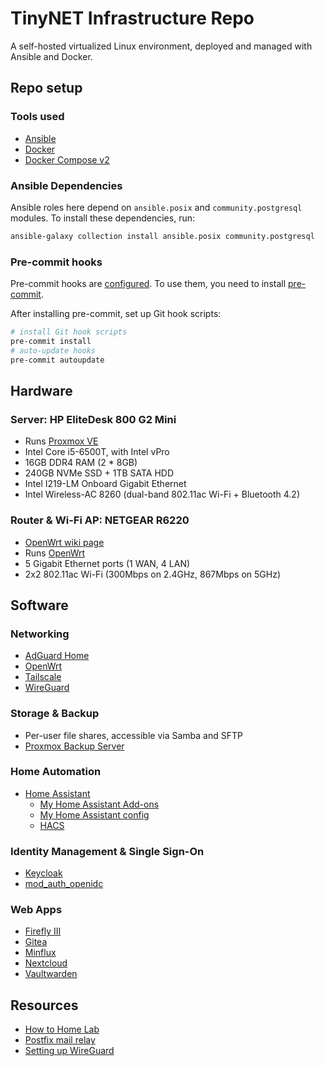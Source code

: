 # TinyNET Infrastructure Repo

A self-hosted virtualized Linux environment, deployed and managed with Ansible and Docker.

## Repo setup

### Tools used

- [Ansible](https://docs.ansible.com/ansible/latest/index.html)
- [Docker](https://docs.docker.com/engine/)
- [Docker Compose v2](https://docs.docker.com/compose/)

### Ansible Dependencies

Ansible roles here depend on `ansible.posix` and `community.postgresql` modules. To install these dependencies, run:

```bash
ansible-galaxy collection install ansible.posix community.postgresql
```

### Pre-commit hooks

Pre-commit hooks are [configured](.pre-commit-config.yaml). To use them, you need to install [pre-commit](https://pre-commit.com/).

After installing pre-commit, set up Git hook scripts:

```bash
# install Git hook scripts
pre-commit install
# auto-update hooks
pre-commit autoupdate
```

## Hardware

### Server: HP EliteDesk 800 G2 Mini

- Runs [Proxmox VE](https://www.proxmox.com/en/proxmox-ve)
- Intel Core i5-6500T, with Intel vPro
- 16GB DDR4 RAM (2 * 8GB)
- 240GB NVMe SSD + 1TB SATA HDD
- Intel I219-LM Onboard Gigabit Ethernet
- Intel Wireless-AC 8260 (dual-band 802.11ac Wi-Fi + Bluetooth 4.2)

### Router & Wi-Fi AP: NETGEAR R6220

- [OpenWrt wiki page](https://openwrt.org/toh/netgear/r6220)
- Runs [OpenWrt](https://openwrt.org)
- 5 Gigabit Ethernet ports (1 WAN, 4 LAN)
- 2x2 802.11ac Wi-Fi (300Mbps on 2.4GHz, 867Mbps on 5GHz)

## Software

### Networking

- [AdGuard Home](https://github.com/AdguardTeam/AdGuardHome)
- [OpenWrt](https://openwrt.org/)
- [Tailscale](https://tailscale.com/)
- [WireGuard](https://www.wireguard.com/)

### Storage & Backup

- Per-user file shares, accessible via Samba and SFTP
- [Proxmox Backup Server](https://pbs.proxmox.com/docs/)

### Home Automation

- [Home Assistant](https://www.home-assistant.io)
  - [My Home Assistant Add-ons](https://github.com/chrisx8/home-assistant-addons)
  - [My Home Assistant config](https://github.com/chrisx8/home-assistant-config)
  - [HACS](https://hacs.xyz)

### Identity Management & Single Sign-On

- [Keycloak](https://www.keycloak.org/)
- [mod_auth_openidc](https://github.com/zmartzone/mod_auth_openidc)

### Web Apps

- [Firefly III](https://www.firefly-iii.org/)
- [Gitea](https://gitea.io/)
- [Minflux](https://miniflux.app/)
- [Nextcloud](https://nextcloud.com/)
- [Vaultwarden](https://github.com/dani-garcia/vaultwarden)

## Resources

- [How to Home Lab](https://www.dlford.io/tag/how-to-home-lab-series/)
- [Postfix mail relay](https://www.howtoforge.com/tutorial/configure-postfix-to-use-gmail-as-a-mail-relay/)
- [Setting up WireGuard](https://linuxize.com/post/how-to-set-up-wireguard-vpn-on-ubuntu-20-04/)
